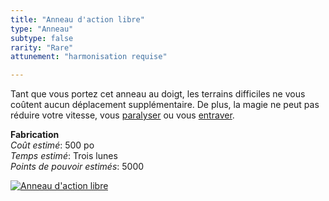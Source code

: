 ```yaml
---
title: "Anneau d'action libre"
type: "Anneau"
subtype: false
rarity: "Rare"
attunement: "harmonisation requise"

---
```

Tant que vous portez cet anneau au doigt, les terrains difficiles ne vous coûtent aucun déplacement supplémentaire. De plus, la magie ne peut pas réduire votre vitesse, vous [paralyser](/gerer-la-sante-du-personnage/#paralyse) ou vous [entraver](/gerer-la-sante-du-personnage/#entrave).  

**Fabrication**  
*Coût estimé*: 500 po  
*Temps estimé*: Trois lunes  
*Points de pouvoir estimés*: 5000    

[![Anneau d'action libre](https://www.douaratil.fr/illustrations/objet/anneaudactionlibre300.jpeg)](https://www.douaratil.fr/illustrations/objet/anneaudactionlibre.jpeg)  